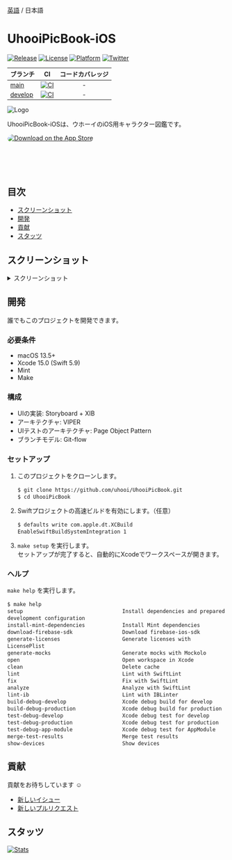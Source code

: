 [英語](./README.md) / 日本語

# UhooiPicBook-iOS

[![Release](https://img.shields.io/github/v/release/uhooi/UhooiPicBook)](https://github.com/uhooi/UhooiPicBook/releases/latest)
[![License](https://img.shields.io/github/license/uhooi/UhooiPicBook)](https://github.com/uhooi/UhooiPicBook/blob/main/LICENSE)
[![Platform](https://img.shields.io/badge/platform-iOS-lightgrey)](https://github.com/uhooi/UhooiPicBook)
[![Twitter](https://img.shields.io/twitter/follow/the_uhooi?style=social)](https://twitter.com/the_uhooi)

|ブランチ|CI|コードカバレッジ|
|:--|:--:|:--:|
|[main](https://github.com/uhooi/UhooiPicBook/tree/main)|[![CI](https://github.com/uhooi/UhooiPicBook/actions/workflows/main.yml/badge.svg?branch=main)](https://github.com/uhooi/UhooiPicBook/actions/workflows/main.yml)|-|
|[develop](https://github.com/uhooi/UhooiPicBook/tree/develop)|[![CI](https://github.com/uhooi/UhooiPicBook/actions/workflows/main.yml/badge.svg?branch=develop)](https://github.com/uhooi/UhooiPicBook/actions/workflows/main.yml)|-|

![Logo](./Docs/Logo.png)

UhooiPicBook-iOSは、ウホーイのiOS用キャラクター図鑑です。

<a href="https://apps.apple.com/jp/app/ウホーイ図鑑/id1501657213?itsct=apps_box_badge&amp;itscg=30200" style="display: inline-block; overflow: hidden; border-radius: 13px; width: 250px; height: 83px;"><img src="https://tools.applemediaservices.com/api/badges/download-on-the-app-store/black/ja-jp?size=250x83&amp;releaseDate=1593561600&h=677db0edc6468189c03bb124fb940956" alt="Download on the App Store" style="border-radius: 13px; width: 250px; height: 83px;"></a>

## 目次

- [スクリーンショット](#スクリーンショット)
- [開発](#開発)
- [貢献](#貢献)
- [スタッツ](#スタッツ)

## スクリーンショット

<details><summary>スクリーンショット</summary>

### ライト

|モンスター一覧|モンスター詳細|画像ポップアップ|
|:--:|:--:|:--:|
|<img src="./Docs/Screenshots/iPhone11ProMax/iOS15_2/Light/MonsterList.png" width="207">|<img src="./Docs/Screenshots/iPhone11ProMax/iOS15_2/Light/MonsterDetail_English.png" width="207">|<img src="./Docs/Screenshots/iPhone11ProMax/iOS15_2/Light/ImagePopup_English.png" width="207">|

|モンスター一覧で開いたメニュー|Spotlight|iMessage|
|:--:|:--:|:--:|
|<img src="./Docs/Screenshots/iPhone11ProMax/iOS15_2/Light/MenuOpenedInMonsterList_English.png" width="207">|<img src="./Docs/Screenshots/iPhone11ProMax/iOS14_3/Light/Spotlight_English.png" width="207">|<img src="./Docs/Screenshots/iPhone11ProMax/iOS14_3/Light/iMessage_English.png" width="207">|

|ウィジェット|
|:--:|
|<img src="./Docs/Screenshots/iPhone11ProMax/iOS14_3/Light/Widgets_English.png" width="207">|

### ダーク

|モンスター一覧|モンスター詳細|画像ポップアップ|
|:--:|:--:|:--:|
|<img src="./Docs/Screenshots/iPhone11ProMax/iOS15_2/Dark/MonsterList.png" width="207">|<img src="./Docs/Screenshots/iPhone11ProMax/iOS15_2/Dark/MonsterDetail_English.png" width="207">|<img src="./Docs/Screenshots/iPhone11ProMax/iOS15_2/Dark/ImagePopup_English.png" width="207">|

|モンスター一覧で開いたメニュー|Spotlight|iMessage|
|:--:|:--:|:--:|
|<img src="./Docs/Screenshots/iPhone11ProMax/iOS15_2/Dark/MenuOpenedInMonsterList_English.png" width="207">|<img src="./Docs/Screenshots/iPhone11ProMax/iOS14_3/Dark/Spotlight_English.png" width="207">|<img src="./Docs/Screenshots/iPhone11ProMax/iOS14_3/Dark/iMessage_English.png" width="207">|

|ウィジェット|
|:--:|
|<img src="./Docs/Screenshots/iPhone11ProMax/iOS14_3/Dark/Widgets_English.png" width="207">|

</details>

## 開発

誰でもこのプロジェクトを開発できます。

### 必要条件

- macOS 13.5+
- Xcode 15.0 (Swift 5.9)
- Mint
- Make

### 構成

- UIの実装: Storyboard + XIB
- アーキテクチャ: VIPER
- UIテストのアーキテクチャ: Page Object Pattern
- ブランチモデル: Git-flow

### セットアップ

1. このプロジェクトをクローンします。  
    ```shell
    $ git clone https://github.com/uhooi/UhooiPicBook.git
    $ cd UhooiPicBook
    ```

2. Swiftプロジェクトの高速ビルドを有効にします。（任意）  
    ```shell
    $ defaults write com.apple.dt.XCBuild EnableSwiftBuildSystemIntegration 1
    ```

3. `make setup` を実行します。  
セットアップが完了すると、自動的にXcodeでワークスペースが開きます。

### ヘルプ

`make help` を実行します。

```shell
$ make help
setup                                Install dependencies and prepared development configuration
install-mint-dependencies            Install Mint dependencies
download-firebase-sdk                Download firebase-ios-sdk
generate-licenses                    Generate licenses with LicensePlist
generate-mocks                       Generate mocks with Mockolo
open                                 Open workspace in Xcode
clean                                Delete cache
lint                                 Lint with SwiftLint
fix                                  Fix with SwiftLint
analyze                              Analyze with SwiftLint
lint-ib                              Lint with IBLinter
build-debug-develop                  Xcode debug build for develop
build-debug-production               Xcode debug build for production
test-debug-develop                   Xcode debug test for develop
test-debug-production                Xcode debug test for production
test-debug-app-module                Xcode debug test for AppModule
merge-test-results                   Merge test results
show-devices                         Show devices
```

## 貢献

貢献をお待ちしています :relaxed:

- [新しいイシュー](https://github.com/uhooi/UhooiPicBook/issues/new)
- [新しいプルリクエスト](https://github.com/uhooi/UhooiPicBook/compare)

## スタッツ

[![Stats](https://repobeats.axiom.co/api/embed/1c29e1d49c64b444ae3a829603069d4fcfcf7596.svg "Repobeats analytics image")](https://github.com/uhooi/UhooiPicBook)
